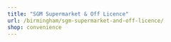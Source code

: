 ```yaml
---
title: "SGM Supermarket & Off Licence"
url: /birmingham/sgm-supermarket-and-off-licence/
shop: convenience
---
```

